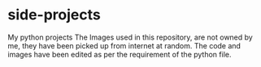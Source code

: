 # side-projects
My python projects
The Images used in this repository, are not owned by me, they have been picked up from internet at random.
The code and images have been edited as per the requirement of the python file.